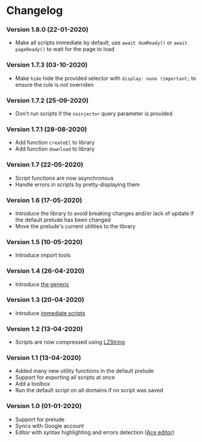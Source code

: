 # Changelog

### Version 1.8.0 (22-01-2020)

-   Make all scripts immediate by default, use `await domReady()` or `await pageReady()` to wait for the page to load

### Version 1.7.3 (03-10-2020)

-   Make `hide` hide the provided selector with `display: none !important;` to ensure the rule is not overriden

### Version 1.7.2 (25-09-2020)

-   Don't run scripts if the `noinjector` query parameter is provided

### Version 1.7.1 (28-08-2020)

-   Add function `createEl` to library
-   Add function `download` to library

### Version 1.7 (22-05-2020)

-   Script functions are now asynchronous
-   Handle errors in scripts by pretty-displaying them

### Version 1.6 (17-05-2020)

-   Introduce the library to avoid breaking changes and/or lack of update if the default prelude has been changed
-   Move the prelude's current utilities to the library

### Version 1.5 (10-05-2020)

-   Introduce import tools

### Version 1.4 (26-04-2020)

-   Introduce [the generic](README.md#the-generic)

### Version 1.3 (20-04-2020)

-   Introduce [immediate scripts](README.md#immediate-scripts)

### Version 1.2 (13-04-2020)

-   Scripts are now compressed using [LZString](https://pieroxy.net/blog/pages/lz-string/index.html)

### Version 1.1 (13-04-2020)

-   Added many new utility functions in the default prelude
-   Support for exporting all scripts at once
-   Add a toolbox
-   Run the default script on all domains if no script was saved

### Version 1.0 (01-01-2020)

-   Support for prelude
-   Syncs with Google account
-   Editor with syntax highlighting and errors detection ([Ace editor](https://ace.c9.io/))
